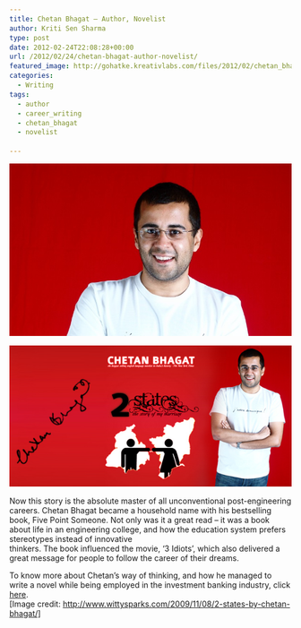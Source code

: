 ```yaml
---
title: Chetan Bhagat – Author, Novelist
author: Kriti Sen Sharma
type: post
date: 2012-02-24T22:08:28+00:00
url: /2012/02/24/chetan-bhagat-author-novelist/
featured_image: http://gohatke.kreativlabs.com/files/2012/02/chetan_bhagat_05-e1331427439675.jpg
categories:
  - Writing
tags:
  - author
  - career_writing
  - chetan_bhagat
  - novelist

---
```

![Chetan-Bhagat](https://raw.githubusercontent.com/kritisen/gohatke/main/content/images/2012/02/chetan_bhagat_05-e1331427439675.jpg)

![2-states-Chetan](https://raw.githubusercontent.com/kritisen/gohatke/main/content/images/2011/11/2-States-Chetan-Bhagat.jpg)

Now this story is the absolute master of all unconventional post-engineering careers. Chetan Bhagat became a household name with his bestselling book, Five Point Someone. Not only was it a great read &#8211; it was a book about life in an engineering college, and how the education system prefers stereotypes instead of innovative  
thinkers. The book influenced the movie, &#8216;3 Idiots&#8217;, which also delivered a great message for people to follow the career of their dreams.

To know more about Chetan&#8217;s way of thinking, and how he managed to write a novel while being employed in the investment banking industry, click [here][2].  
[Image credit: http://www.wittysparks.com/2009/11/08/2-states-by-chetan-bhagat/]

 [1]: http://gohatke.kreativlabs.com/files/2011/11/2-States-Chetan-Bhagat.jpg
 [2]: http://gohatke.kreativlabs.com/tag/member_chetan_bhagat/
